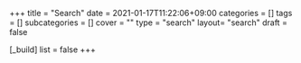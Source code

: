 +++
title = "Search"
date = 2021-01-17T11:22:06+09:00
categories = []
tags = []
subcategories = []
cover = ""
type = "search"
layout= "search"
draft = false

[_build]
    list = false
+++
